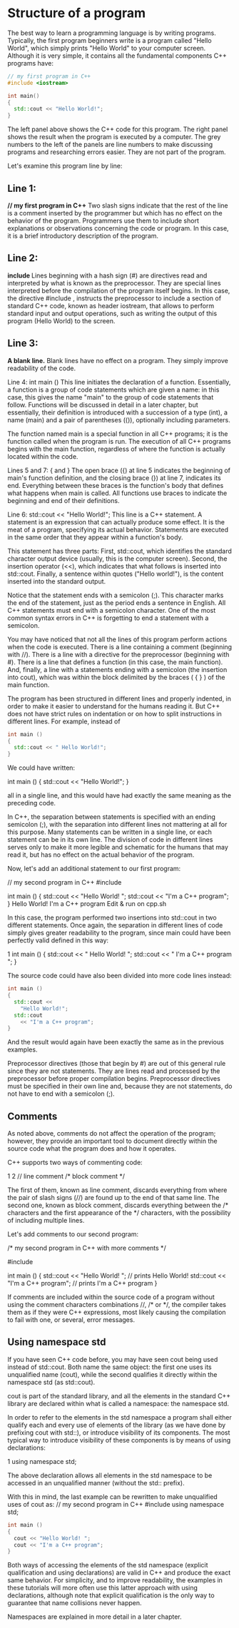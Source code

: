 # Structure of a program
The best way to learn a programming language is by writing programs. Typically, the first program beginners write is a program called "Hello World", which simply prints "Hello World" to your computer screen. Although it is very simple, it contains all the fundamental components C++ programs have:

```c++
// my first program in C++
#include <iostream>

int main()
{
  std::cout << "Hello World!";
}
```

The left panel above shows the C++ code for this program. The right panel shows the result when the program is executed by a computer. The grey numbers to the left of the panels are line numbers to make discussing programs and researching errors easier. They are not part of the program.

Let's examine this program line by line:

## Line 1: 
**// my first program in C++**
Two slash signs indicate that the rest of the line is a comment inserted by the programmer but which has no effect on the behavior of the program. Programmers use them to include short explanations or observations concerning the code or program. In this case, it is a brief introductory description of the program.

## Line 2:
**include <iostream>**
Lines beginning with a hash sign (#) are directives read and interpreted by what is known as the preprocessor. They are special lines interpreted before the compilation of the program itself begins. In this case, the directive #include <iostream>, instructs the preprocessor to include a section of standard C++ code, known as header iostream, that allows to perform standard input and output operations, such as writing the output of this program (Hello World) to the screen.

## Line 3: 
**A blank line.**
Blank lines have no effect on a program. They simply improve readability of the code.

Line 4: int main ()
This line initiates the declaration of a function. Essentially, a function is a group of code statements which are given a name: in this case, this gives the name "main" to the group of code statements that follow. Functions will be discussed in detail in a later chapter, but essentially, their definition is introduced with a succession of a type (int), a name (main) and a pair of parentheses (()), optionally including parameters.

The function named main is a special function in all C++ programs; it is the function called when the program is run. The execution of all C++ programs begins with the main function, regardless of where the function is actually located within the code.

Lines 5 and 7: { and }
The open brace ({) at line 5 indicates the beginning of main's function definition, and the closing brace (}) at line 7, indicates its end. Everything between these braces is the function's body that defines what happens when main is called. All functions use braces to indicate the beginning and end of their definitions.

Line 6: std::cout << "Hello World!";
This line is a C++ statement. A statement is an expression that can actually produce some effect. It is the meat of a program, specifying its actual behavior. Statements are executed in the same order that they appear within a function's body.

This statement has three parts: First, std::cout, which identifies the standard character output device (usually, this is the computer screen). Second, the insertion operator (<<), which indicates that what follows is inserted into std::cout. Finally, a sentence within quotes ("Hello world!"), is the content inserted into the standard output.

Notice that the statement ends with a semicolon (;). This character marks the end of the statement, just as the period ends a sentence in English. All C++ statements must end with a semicolon character. One of the most common syntax errors in C++ is forgetting to end a statement with a semicolon.

You may have noticed that not all the lines of this program perform actions when the code is executed. There is a line containing a comment (beginning with //). There is a line with a directive for the preprocessor (beginning with #). There is a line that defines a function (in this case, the main function). And, finally, a line with a statements ending with a semicolon (the insertion into cout), which was within the block delimited by the braces ( { } ) of the main function.

The program has been structured in different lines and properly indented, in order to make it easier to understand for the humans reading it. But C++ does not have strict rules on indentation or on how to split instructions in different lines. For example, instead of

```c++
int main ()
{
  std::cout << " Hello World!";
}
```

We could have written:

int main () { std::cout << "Hello World!"; }

all in a single line, and this would have had exactly the same meaning as the preceding code.

In C++, the separation between statements is specified with an ending semicolon (;), with the separation into different lines not mattering at all for this purpose. Many statements can be written in a single line, or each statement can be in its own line. The division of code in different lines serves only to make it more legible and schematic for the humans that may read it, but has no effect on the actual behavior of the program.

Now, let's add an additional statement to our first program:

// my second program in C++
#include <iostream>

int main ()
{
  std::cout << "Hello World! ";
  std::cout << "I'm a C++ program";
}
Hello World! I'm a C++ program
 Edit & run on cpp.sh

In this case, the program performed two insertions into std::cout in two different statements. Once again, the separation in different lines of code simply gives greater readability to the program, since main could have been perfectly valid defined in this way:

1
int main () { std::cout << " Hello World! "; std::cout << " I'm a C++ program "; }

The source code could have also been divided into more code lines instead:

```c++
int main ()
{
  std::cout <<
    "Hello World!";
  std::cout
    << "I'm a C++ program";
}
```

And the result would again have been exactly the same as in the previous examples.

Preprocessor directives (those that begin by #) are out of this general rule since they are not statements. They are lines read and processed by the preprocessor before proper compilation begins. Preprocessor directives must be specified in their own line and, because they are not statements, do not have to end with a semicolon (;).

## Comments
As noted above, comments do not affect the operation of the program; however, they provide an important tool to document directly within the source code what the program does and how it operates.

C++ supports two ways of commenting code:

1
2
// line comment
/* block comment */

The first of them, known as line comment, discards everything from where the pair of slash signs (//) are found up to the end of that same line. The second one, known as block comment, discards everything between the /* characters and the first appearance of the */ characters, with the possibility of including multiple lines.

Let's add comments to our second program:

/* my second program in C++
   with more comments */

#include <iostream>

int main ()
{
  std::cout << "Hello World! ";     // prints Hello World!
  std::cout << "I'm a C++ program"; // prints I'm a C++ program
}


If comments are included within the source code of a program without using the comment characters combinations //, /* or */, the compiler takes them as if they were C++ expressions, most likely causing the compilation to fail with one, or several, error messages.

## Using namespace std
If you have seen C++ code before, you may have seen cout being used instead of std::cout. Both name the same object: the first one uses its unqualified name (cout), while the second qualifies it directly within the namespace std (as std::cout).

cout is part of the standard library, and all the elements in the standard C++ library are declared within what is called a namespace: the namespace std.

In order to refer to the elements in the std namespace a program shall either qualify each and every use of elements of the library (as we have done by prefixing cout with std::), or introduce visibility of its components. The most typical way to introduce visibility of these components is by means of using declarations:

1
using namespace std;

The above declaration allows all elements in the std namespace to be accessed in an unqualified manner (without the std:: prefix).

With this in mind, the last example can be rewritten to make unqualified uses of cout as:
// my second program in C++
#include <iostream>
using namespace std;

```c++
int main ()
{
  cout << "Hello World! ";
  cout << "I'm a C++ program";
}
```

Both ways of accessing the elements of the std namespace (explicit qualification and using declarations) are valid in C++ and produce the exact same behavior. For simplicity, and to improve readability, the examples in these tutorials will more often use this latter approach with using declarations, although note that explicit qualification is the only way to guarantee that name collisions never happen.

Namespaces are explained in more detail in a later chapter.
